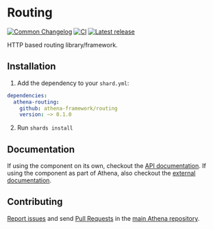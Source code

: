 # Routing

[![Common Changelog](https://common-changelog.org/badge.svg)](https://common-changelog.org)
[![CI](https://github.com/athena-framework/athena/workflows/CI/badge.svg)](https://github.com/athena-framework/athena/actions/workflows/ci.yml)
[![Latest release](https://img.shields.io/github/release/athena-framework/routing.svg)](https://github.com/athena-framework/routing/releases)

HTTP based routing library/framework.

## Installation

1. Add the dependency to your `shard.yml`:

```yaml
dependencies:
  athena-routing:
    github: athena-framework/routing
    version: ~> 0.1.0
```

2. Run `shards install`

## Documentation

If using the component on its own, checkout the [API documentation](https://athenaframework.org/Routing).
If using the component as part of Athena, also checkout the [external documentation](https://athenaframework.org/components/routing).

## Contributing

[Report issues](https://github.com/athena-framework/athena/issues) and send [Pull Requests](https://github.com/athena-framework/athena/pulls) in the [main Athena repository](https://github.com/athena-framework/athena).
